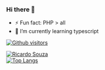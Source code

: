 ### Hi there 👋

- ⚡ Fun fact: PHP > all
- 🌱 I’m currently learning typescript

[![Github visitors](https://visitor-badge.glitch.me/badge?page_id=riicksouzaa.visitor-badge)](https://github.com/riicksouzaa)


[![Ricardo Souza](https://github-readme-stats.vercel.app/api?username=riicksouzaa&hide=contribs&theme=buefy&show_icons=true)](https://github.com/riicksouzaa) <br>
[![Top Langs](https://github-readme-stats.vercel.app/api/top-langs/?username=riicksouzaa&layout=compact&theme=buefy&show_icons=true)](https://github.com/riicksouzaa)



<!--
**Riicksouzaa/riicksouzaa** is a ✨ _special_ ✨ repository because its `README.md` (this file) appears on your GitHub profile.

Here are some ideas to get you started:

- 🔭 I’m currently working on ...
- 🌱 I’m currently learning ...
- 👯 I’m looking to collaborate on ...
- 🤔 I’m looking for help with ...
- 💬 Ask me about ...
- 📫 How to reach me: ...
- 😄 Pronouns: ...
- ⚡ Fun fact: ...
-->
